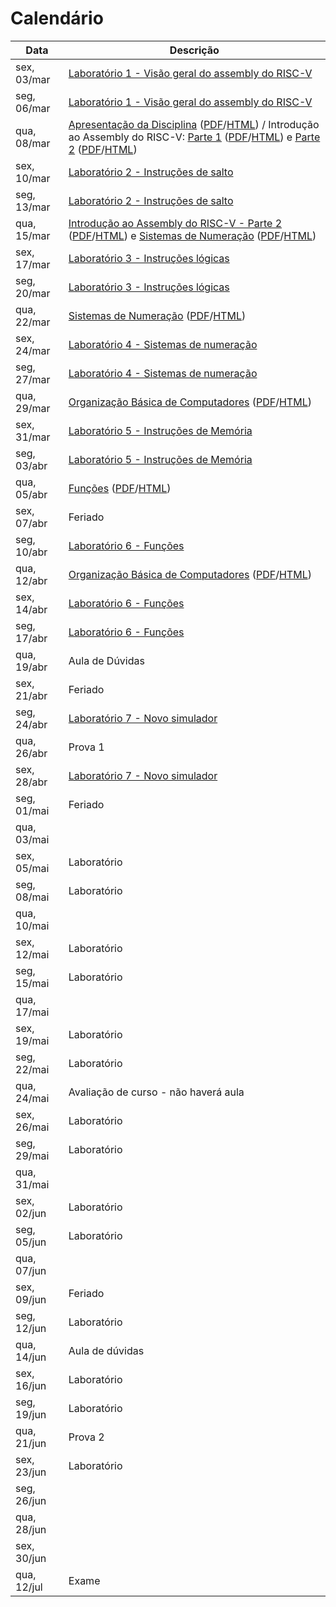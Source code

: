 # Calendário

| Data      | Descrição |
|---|---|
|sex, 03/mar|[Laboratório 1 - Visão geral do assembly do RISC-V](../lab01)|
|seg, 06/mar|[Laboratório 1 - Visão geral do assembly do RISC-V](../lab01)|
|qua, 08/mar|[Apresentação da Disciplina](../slides/apresentacao) ([PDF](../slides/apresentacao.pdf)/[HTML](../slides/apresentacao.html)) / Introdução ao Assembly do RISC-V: [Parte 1](../slides/assembly01) ([PDF](../slides/assembly01.pdf)/[HTML](../slides/assembly01.html)) e [Parte 2](../slides/assembly02) ([PDF](../slides/assembly02.pdf)/[HTML](../slides/assembly02.html)) |
|sex, 10/mar|[Laboratório 2 - Instruções de salto](../lab02)|
|seg, 13/mar|[Laboratório 2 - Instruções de salto](../lab02)|
|qua, 15/mar|[Introdução ao Assembly do RISC-V - Parte 2](../slides/assembly02) ([PDF](../slides/assembly02.pdf)/[HTML](../slides/assembly02.html)) e [Sistemas de Numeração](../slides/binario01) ([PDF](../slides/binario01.pdf)/[HTML](../slides/binario01.html)) |
|sex, 17/mar|[Laboratório 3 - Instruções lógicas](../lab03)|
|seg, 20/mar|[Laboratório 3 - Instruções lógicas](../lab03)|
|qua, 22/mar|[Sistemas de Numeração](../slides/binario01) ([PDF](../slides/binario01.pdf)/[HTML](../slides/binario01.html))|
|sex, 24/mar|[Laboratório 4 - Sistemas de numeração](../lab04)|
|seg, 27/mar|[Laboratório 4 - Sistemas de numeração](../lab04)|
|qua, 29/mar|[Organização Básica de Computadores](../slides/organizacao-basica-de-computadores) ([PDF](../slides/organizacao-basica-de-computadores.pdf)/[HTML](../slides/organizacao-basica-de-computadores.html))|
|sex, 31/mar|[Laboratório 5 - Instruções de Memória](../lab05)|
|seg, 03/abr|[Laboratório 5 - Instruções de Memória](../lab05)|
|qua, 05/abr|[Funções](../slides/assembly03) ([PDF](../slides/assembly03.pdf)/[HTML](../slides/assembly03.html)) |
|sex, 07/abr|Feriado|
|seg, 10/abr|[Laboratório 6 - Funções](../lab06)|
|qua, 12/abr|[Organização Básica de Computadores](../slides/obc02) ([PDF](../slides/obc02.pdf)/[HTML](../slides/obc02.html)) |
|sex, 14/abr|[Laboratório 6 - Funções](../lab06)|
|seg, 17/abr|[Laboratório 6 - Funções](../lab06)|
|qua, 19/abr|Aula de Dúvidas |
|sex, 21/abr|Feriado|
|seg, 24/abr|[Laboratório 7 - Novo simulador](../lab07)|
|qua, 26/abr|Prova 1|
|sex, 28/abr|[Laboratório 7 - Novo simulador](../lab07)|
|seg, 01/mai|Feriado|
|qua, 03/mai| |
|sex, 05/mai|Laboratório|
|seg, 08/mai|Laboratório|
|qua, 10/mai| |
|sex, 12/mai|Laboratório|
|seg, 15/mai|Laboratório|
|qua, 17/mai| |
|sex, 19/mai|Laboratório|
|seg, 22/mai|Laboratório|
|qua, 24/mai|Avaliação de curso - não haverá aula|
|sex, 26/mai|Laboratório|
|seg, 29/mai|Laboratório|
|qua, 31/mai| |
|sex, 02/jun|Laboratório|
|seg, 05/jun|Laboratório|
|qua, 07/jun| |
|sex, 09/jun|Feriado|
|seg, 12/jun|Laboratório|
|qua, 14/jun|Aula de dúvidas|
|sex, 16/jun|Laboratório|
|seg, 19/jun|Laboratório|
|qua, 21/jun|Prova 2|
|sex, 23/jun|Laboratório|
|seg, 26/jun||
|qua, 28/jun||
|sex, 30/jun||
|qua, 12/jul|Exame|
